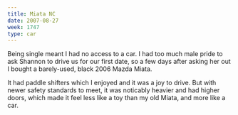 ```yaml
---
title: Miata NC
date: 2007-08-27
week: 1747
type: car
---
```


Being single meant I had no access to a car. I had too much male pride to ask Shannon to drive us for our first date, so a few days after asking her out I bought a barely-used, black 2006 Mazda Miata.

It had paddle shifters which I enjoyed and it was a joy to drive. But with newer safety standards to meet, it was noticably heavier and had higher doors, which made it feel less like a toy than my old Miata, and more like a car.

<!--
  for $23k
-->
